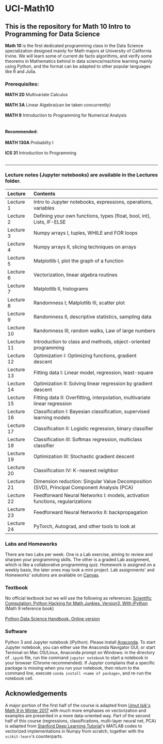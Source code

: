 # UCI-Math10
This is the repository for Math 10 Intro to Programming for Data Science
---------------------------------------------------------

**Math 10** is the first dedicated programming class in the Data Science specialization designed mainly for Math majors at University of California Irvine. We will learn some of current de facto algorithms, and verify some theorems in Mathematics behind in data science/machine learning mainly using Python, and the format can be adapted to other popular languages like R and Julia.

### Prerequisites: 
**MATH 2D** Multivariate Calculus
<br><br>
**MATH 3A** Linear Algebra(can be taken concurrently)
<br><br>
**MATH 9** Introduction to Programming for Numerical Analysis
<br><br>
#### Recommended: 
**MATH 130A** Probabilty I
<br><br>
**ICS 31** Introduction to Programming 
<br><br>

----

### Lecture notes (Jupyter notebooks) are available in the Lectures folder.

| Lecture    | Contents |
|:----------|:--------|
|  Lecture 1 | Intro to Jupyter notebooks, expressions, operations, variables |
|  Lecture 2 | Defining your own functions, types (float, bool, int), Lists, IF-ELSE  |
|  Lecture 3 | Numpy arrays I, tuples, WHILE and FOR loops |
|  Lecture 4 | Numpy arrays II, slicing techniques on arrays |
|  Lecture 5 | Matplotlib I, plot the graph of a function |
|  Lecture 6 | Vectorization, linear algebra routines |
|  Lecture 7 | Matplotlib II, histograms|
|  Lecture 8 | Randomness I; Matplotlib III, scatter plot|
|  Lecture 9 | Randomness II, descriptive statistics, sampling data|
|  Lecture 10 | Randomness III, random walks, Law of large numbers|
|  Lecture 11 | Introduction to class and methods, object-oriented programming |
|  Lecture 12 | Optimization I: Optimizing functions, gradient descent|
|  Lecture 13 | Fitting data I: Linear model, regression, least-square|
|  Lecture 14 | Optimization II: Solving linear regression by gradient descent|
|  Lecture 15 | Fitting data II: Overfitting, interpolation, multivariate linear regression|
|  Lecture 16 | Classification I: Bayesian classification, supervised learning models|
|  Lecture 17 | Classification II: Logistic regression, binary classifier|
|  Lecture 18 | Classification III: Softmax regression, multiclass classifier|
|  Lecture 19 | Optimization III: Stochastic gradient descent|
|  Lecture 20 | Classification IV: K-nearest neighbor|
|  Lecture 21 | Dimension reduction: Singular Value Decomposition (SVD), Principal Component Analysis (PCA)|
|  Lecture 22 | Feedforward Neural Networks I: models, activation functions, regularizations |
|  Lecture 23 | Feedforward Neural Networks II: backpropagation |
|  Lecture 24 | PyTorch, Autograd, and other tools to look at |


### Labs and Homeworks
There are two Labs per week. One is a Lab exercise, aiming to review and sharpen your programming skills. 
The other is a graded Lab assignment, which is like a collaborative programming quiz.
Homework is assigned on a weekly basis, the later ones may look a mini project.
Lab assignments' and Homeworks' solutions are available on [Canvas](https://canvas.eee.uci.edu).


### Textbook
No official textbook but we will use the following as references:
[Scientific Computation: Python Hacking for Math Junkies. Version3, With iPython](https://github.com/biomathman/python-book/) (Math 9 reference book)
<br><br>
[Python Data Science Handbook. Online version](https://jakevdp.github.io/PythonDataScienceHandbook/)


### Software
Python 3 and Jupyter notebook (iPython). Please install [Anaconda](https://www.anaconda.com/download). To start Jupyter notebook, you can either use the Anaconda Navigator GUI, or start Terminal on Mac OS/Linux, Anaconda prompt on Windows: in the directory of `.ipynb` file, run the command `jupyter notebook` to start a notebook in your browser (Chrome recommended). If Jupyter complains that a specific package is missing when you 
run your notebook, then return to the command line, execute `conda install <name of package>`, and re-run the notebook cell. 

## Acknowledgements 
A major portion of the first half of the course is adapted from [Umut Isik's Math 9 in Winter 2017](https://www.math.uci.edu/~isik/teaching/17W_MATH9/index.html) with much more emphases on vectorization and examples are presented in a more data-oriented way. Part of the second half of this course (regressions, classifications, multi-layer neural net, PCA) is adapted from [Stanford Deep Learning Tutorial](http://ufldl.stanford.edu/tutorial/)'s MATLAB codes to vectorized implementations in Numpy from scratch, together with the `scikit-learn`'s counterparts.